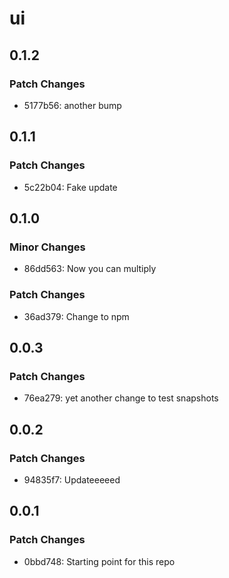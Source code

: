 # ui

## 0.1.2

### Patch Changes

- 5177b56: another bump

## 0.1.1

### Patch Changes

- 5c22b04: Fake update

## 0.1.0

### Minor Changes

- 86dd563: Now you can multiply

### Patch Changes

- 36ad379: Change to npm

## 0.0.3

### Patch Changes

- 76ea279: yet another change to test snapshots

## 0.0.2

### Patch Changes

- 94835f7: Updateeeeed

## 0.0.1

### Patch Changes

- 0bbd748: Starting point for this repo
